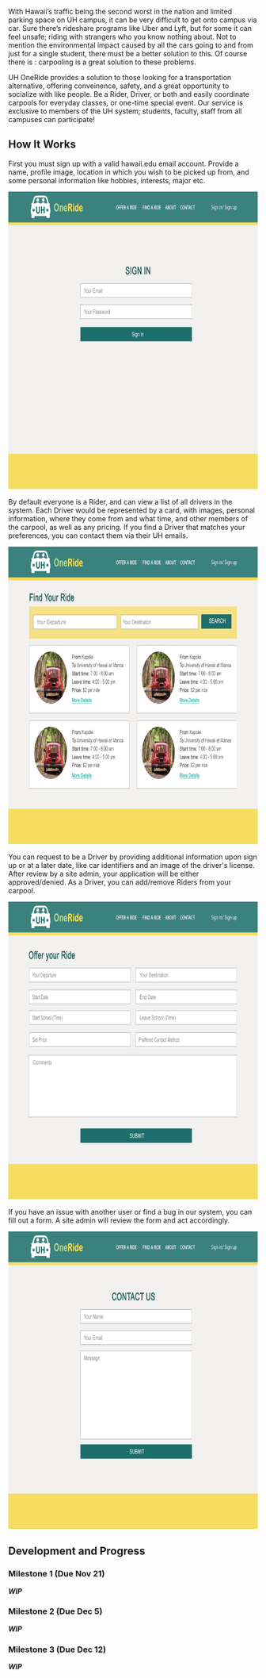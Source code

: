 With Hawaii’s traffic being the second worst in the nation and limited parking space on UH campus, it can be very difficult to get onto campus via car. Sure there’s rideshare programs like Uber and Lyft, but for some it can feel unsafe; riding with strangers who you know nothing about. Not to mention the environmental impact caused by all the cars going to and from just for a single student, there must be a better solution to this. Of course there is : carpooling is a great solution to these problems. 

UH OneRide provides a solution to those looking for a transportation alternative, offering conveinence, safety, and a great opportunity to socialize with like people. Be a Rider, Driver, or both and easily coordinate carpools for everyday classes, or one-time special event. Our service is exclusive to members of the UH system; students, faculty, staff from all campuses can participate! 

## How It Works 
First you must sign up with a valid hawaii.edu email account. Provide a name, profile image, location in which you wish to be picked up from, and some personal information like hobbies, interests, major etc.

<img src="doc/uhoneride-signin.png" alt="Login/Signup Mockup" width="800" height="600"/>

By default everyone is a Rider, and can view a list of all drivers in the system. Each Driver would be represented by a card, with images, personal information, where they come from and what time, and other members of the carpool, as well as any pricing. If you find a Driver that matches your preferences, you can contact them via their UH emails.

<img src="doc/uhoneride-find.png" alt="Driver List Mockup" width="800" height="600"/>

You can request to be a Driver by providing additional information upon sign up or at a later date, like car identifiers and an image of the driver's license. After review by a site admin, your application will be either approved/denied. As a Driver, you can add/remove Riders from your carpool.

<img src="doc/uhoneride-offer.png" alt="Driver Signup Mockup" width="800" height="600"/>

If you have an issue with another user or find a bug in our system, you can fill out a form. A site admin will review the form and act accordingly. 

<img src="doc/uhoneride-contact.png" alt="Contact Mockup" width="800" height="600"/>

## Development and Progress
### Milestone 1 (Due Nov 21)

__*WIP*__

### Milestone 2 (Due Dec 5)

__*WIP*__

### Milestone 3 (Due Dec 12)

__*WIP*__
